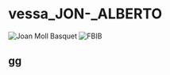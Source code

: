 # vessa_JON-_ALBERTO
![Joan Moll Basquet](https://ow-produccio-fbib.s3.eu-west-1.amazonaws.com/federateds/822b3619-cb7c-41d3-aab7-467bb3bdc24f.jpg)
![FBIB](https://ow-produccio-fbib.s3.eu-west-1.amazonaws.com/federateds/f46ba196-a8ad-453d-a0cc-d2d0b7557da2.jpg)

## gg